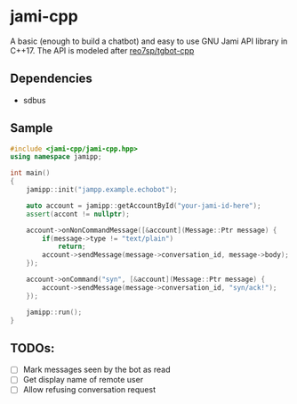 # jami-cpp

A basic (enough to build a chatbot) and easy to use GNU Jami API library in C++17. The API is modeled after [reo7sp/tgbot-cpp][1]

## Dependencies

* sdbus

## Sample

```cpp
#include <jami-cpp/jami-cpp.hpp>
using namespace jamipp;

int main()
{
    jamipp::init("jampp.example.echobot");

    auto account = jamipp::getAccountById("your-jami-id-here");
    assert(accont != nullptr);

    account->onNonCommandMessage([&account](Message::Ptr message) {
        if(message->type != "text/plain")
            return;
        account->sendMessage(message->conversation_id, message->body);
    });

    account->onCommand("syn", [&account](Message::Ptr message) {
        account->sendMessage(message->conversation_id, "syn/ack!");
    });

    jamipp::run();
}
```

## TODOs:

- [ ] Mark messages seen by the bot as read
- [ ] Get display name of remote user
- [ ] Allow refusing conversation request

[1]: https://github.com/reo7sp/tgbot-cpp